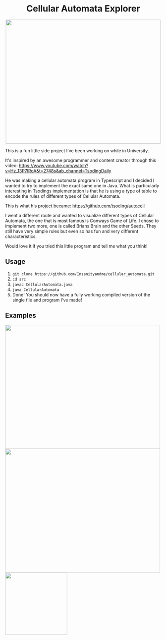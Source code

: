 <div align="center">

# Cellular Automata Explorer

<img src="https://github.com/Insanityandme/cellular_automata/assets/1380257/1554f6e4-d4bf-4759-94fc-3b0e3c80dbc4" width="500" height="400"/> 

</div>

This is a fun little side project I've been working on while in University.

It's inspired by an awesome programmer and content creator through this video: https://www.youtube.com/watch?v=Hz_13P7lRoA&t=2748s&ab_channel=TsodingDaily

He was making a cellular automata program in Typescript and I decided I wanted to try to implement the exact same one in Java. 
What is particularly interesting in Tsodings implementation is that he is using a type of table to encode the rules of different types of Cellular Automata. 

This is what his project became: https://github.com/tsoding/autocell

I went a different route and wanted to visualize different types of Cellular Automata, the one that is most famous is Conways Game of Life.
I chose to implement two more, one is called Brians Brain and the other Seeds. They still have very simple rules but even so has fun and very different characteristics.

Would love it if you tried this little program and tell me what you think!

## Usage
1. ```git clone https://github.com/Insanityandme/cellular_automata.git```
2. ```cd src```
3. ```javac CellularAutomata.java```
4. ```java CellularAutomata```
5. Done! You should now have a fully working compiled version of the single file and program I've made!

## Examples
<img src="https://github.com/Insanityandme/cellular_automata/assets/1380257/860744a5-6905-43da-bf20-1c9f3a125c55" width="500" height="400"/> 
<img src="https://github.com/Insanityandme/cellular_automata/assets/1380257/4febe98f-93be-474e-901f-9b14fa0e7c74" width="500" height="400"/> 

<img src="https://github.com/Insanityandme/cellular_automata/assets/1380257/e7eb6885-c0be-4106-80c0-0df5003d479f" width="200" height="200"/> 
